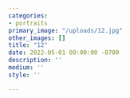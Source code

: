 ```yaml
---
categories:
- portraits
primary_image: "/uploads/12.jpg"
other_images: []
title: "12"
date: 2022-05-01 00:00:00 -0700
description: ''
medium: ''
style: ''

---
```

